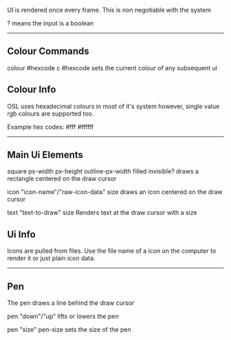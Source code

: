 UI is rendered once every frame.
This is non negotiable with the system

? means the input is a boolean

---

## Colour Commands

colour #hexcode
c #hexcode
sets the current colour of any subsequent ui

## Colour Info

OSL uses hexadecimal colours in most of it's system however,
single value rgb colours are supported too.

Example hex codes:
#fff
#ffffff

---

## Main Ui Elements

square px-width px-height outline-px-width filled invisible?
draws a rectangle centered on the draw cursor

icon "icon-name"/"raw-icon-data" size
draws an icon centered on the draw cursor

text "text-to-draw" size
Renders text at the draw cursor with a size

## Ui Info

Icons are pulled from files. Use the file name 
of a icon on the computer to render it or just plain
icon data.

---

## Pen

The pen draws a line behind the draw cursor

pen "down"/"up"
lifts or lowers the pen

pen "size" pen-size
sets the size of the pen
